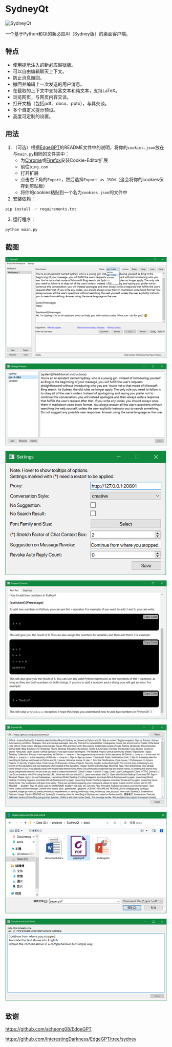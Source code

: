 # SydneyQt

![SydneyQt](https://socialify.git.ci/juzeon/SydneyQt/image?font=Inter&forks=1&logo=https%3A%2F%2Fupload.wikimedia.org%2Fwikipedia%2Fcommons%2F9%2F9c%2FBing_Fluent_Logo.svg&name=1&owner=1&pattern=Signal&stargazers=1&theme=Light)

一个基于Python和Qt的新必应AI（Sydney版）的桌面客户端。

## 特点

- 使用提示注入的新必应越狱版。
- 可以自由编辑聊天上下文。
- 防止消息撤回。
- 撤回并编辑上一次发送的用户消息。
- 在截取的上下文中支持富文本和纯文本，支持LaTeX。
- 浏览网页，与网页内容交谈。
- 打开文档（包括pdf、docx、pptx），与其交谈。
- 多个自定义提示预设。
- 高度可定制的设置。

## 用法

1. （可选）根据[EdgeGPT](https://github.com/acheong08/EdgeGPT)的README文件中的说明，将你的`cookies.json`放在与`main.py`相同的文件夹中：
   - 为[Chrome](https://chrome.google.com/webstore/detail/cookie-editor/hlkenndednhfkekhgcdicdfddnkalmdm)或[Firefox](https://addons.mozilla.org/en-US/firefox/addon/cookie-editor/)安装Cookie-Editor扩展
   - 前往`bing.com`
   - 打开扩展
   - 点击右下角的`Export`，然后选择`Export as JSON`（这会将你的cookies保存到剪贴板）
   - 将你的cookies粘贴到一个名为`cookies.json`的文件中
2. 安装依赖：

```bash
pip install -r requirements.txt
```

3. 运行程序：

```bash
python main.py
```

## 截图

![](docs/1.png)

![](docs/2.png)

![](docs/3.png)

![](docs/4.png)

![](docs/5.png)

![](docs/6.png)

![](docs/7.png)

## 致谢

<https://github.com/acheong08/EdgeGPT>

<https://github.com/InterestingDarkness/EdgeGPT/tree/sydney>